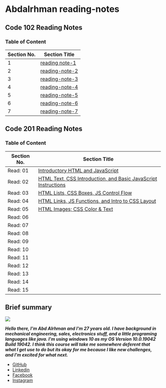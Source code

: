 # Abdalrhman reading-notes

## Code 102 Reading Notes

### Table of Content 

| **Section No.** | **Section Title** |
| ------------ | ------------- |
| 1 | [reading note-1](reading-note-1) |
| 2 | [reading-note-2](reading-note-2) |
| 3 | [reading-note-3](reading-note-3) |
| 4 | [reading-note-4](reading-note-4) |
| 5 | [reading-note-5](reading-note-5) |
| 6 | [reading-note-6](reading-note-6) |
| 7 | [reading-note-7](reading-note-7) |


## Code 201 Reading Notes

### Table of Content 

| **Section No.** | **Section Title** |
| ------------ | ------------- |
| Read: 01 | [Introductory HTML and JavaScript](read-01.md) |
| Read: 02 | [HTML Text, CSS Introduction, and Basic JavaScript Instructions](read-02.md) |
| Read: 03 | [HTML Lists, CSS Boxes, JS Control Flow](read-03.md) |
| Read: 04 | [HTML Links, JS Functions, and Intro to CSS Layout](read-04.md) |
| Read: 05 | [HTML Images; CSS Color & Text](read-05.md) |
| Read: 06 | []() |
| Read: 07 | []() |
| Read: 08 | []() |
| Read: 09 | []() |
| Read: 10 | []() |
| Read: 11 | []() |
| Read: 12 | []() |
| Read: 13 | []() |
| Read: 14 | []() |
| Read: 15 | []() |



## Brief summary 
![](https://scontent.famm10-1.fna.fbcdn.net/v/t1.6435-9/92023886_1118191688536045_282841828577771520_n.jpg?_nc_cat=103&ccb=1-3&_nc_sid=174925&_nc_ohc=EBmufr9HcekAX-ZpPCn&_nc_ht=scontent.famm10-1.fna&oh=ca5f6046ceeee8046f430b36ce449793&oe=60886EAD)

***Hello there, I'm Abd Alrhman and I'm 27 years old.
I have background in mechanical engineering, sales, electronics stuff, and a little programing languages like java. 
I'm using windows 10 as my OS  Version 10.0.19042 Build 19042.
I think this course will take me somewhere deferent that what I get use to do but its okay for me because I like new challenges, and I'm excited for what next.***



* [GitHub](https://github.com/AbdalrhmanBanyissa)
* [Linkedin](https://www.linkedin.com/in/abdalrhman-banyissa-08310a196/)
* [Facebook](https://www.facebook.com/abood.banyissa.9)
* [Instagram](https://www.instagram.com/aboood.banyissa/)